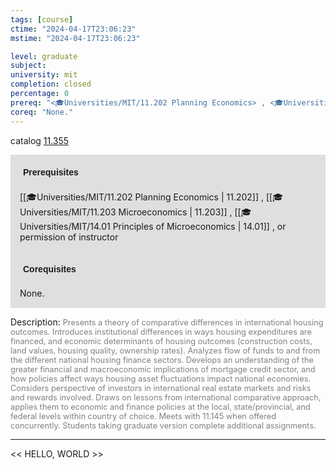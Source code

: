 ```yaml
---
tags: [course]
ctime: "2024-04-17T23:06:23"
mstime: "2024-04-17T23:06:23"

level: graduate
subject: 
university: mit
completion: closed
percentage: 0
prereq: "<🎓Universities/MIT/11.202 Planning Economics> , <🎓Universities/MIT/11.203 Microeconomics> , <🎓Universities/MIT/14.01 Principles of Microeconomics> , or permission of instructor"
coreq: "None."
---
```


catalog [11.355](http://student.mit.edu/catalog/m11c.html#11.355)

<span style="display: block; padding: 15px; background-color: rgb(100, 100, 100, 0.2);"><font id="m_prereq550_0" style="display: block; font-family: Arial, sans-serif; font-weight: bold; padding: 5px">Prerequisites</font><br><span id="prereq550_0">[[🎓Universities/MIT/11.202 Planning Economics | 11.202]] , [[🎓Universities/MIT/11.203 Microeconomics | 11.203]] , [[🎓Universities/MIT/14.01 Principles of Microeconomics | 14.01]] , or permission of instructor</span></span>
<span style="display: block; padding: 15px; background-color: rgb(100, 100, 100, 0.2);"><font id="m_coreq550_0" style="display: block; font-family: Arial, sans-serif; font-weight: bold; padding: 5px">Corequisites</font><br><span id="coreq550_0">None.</span></span>

<font style="">Description:</font>
<font style="color: grey; font-size: 0.8rem;">Presents a theory of comparative differences in international housing outcomes. Introduces institutional differences in ways housing expenditures are financed, and economic determinants of housing outcomes (construction costs, land values, housing quality, ownership rates). Analyzes flow of funds to and from the different national housing finance sectors. Develops an understanding of the greater financial and macroeconomic implications of mortgage credit sector, and how policies affect ways housing asset fluctuations impact national economies. Considers perspective of investors in international real estate markets and risks and rewards involved. Draws on lessons from international comparative approach, applies them to economic and finance policies at the local, state/provincial, and federal levels within country of choice. Meets with 11.145 when offered concurrently. Students taking graduate version complete additional assignments.</font>



---

<< HELLO, WORLD >>
